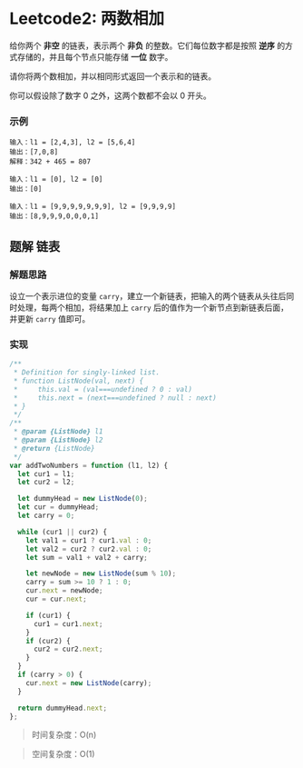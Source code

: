 # Leetcode2: 两数相加

给你两个 **非空** 的链表，表示两个 **非负** 的整数。它们每位数字都是按照 **逆序** 的方式存储的，并且每个节点只能存储 **一位** 数字。

请你将两个数相加，并以相同形式返回一个表示和的链表。

你可以假设除了数字 0 之外，这两个数都不会以 0 开头。

### 示例

```
输入：l1 = [2,4,3], l2 = [5,6,4]
输出：[7,0,8]
解释：342 + 465 = 807
```

```
输入：l1 = [0], l2 = [0]
输出：[0]
```

```
输入：l1 = [9,9,9,9,9,9,9], l2 = [9,9,9,9]
输出：[8,9,9,9,0,0,0,1]
```

## 题解 链表

### 解题思路

设立一个表示进位的变量 `carry`，建立一个新链表，把输入的两个链表从头往后同时处理，每两个相加，将结果加上 `carry` 后的值作为一个新节点到新链表后面，并更新 `carry` 值即可。

### 实现

```js
/**
 * Definition for singly-linked list.
 * function ListNode(val, next) {
 *     this.val = (val===undefined ? 0 : val)
 *     this.next = (next===undefined ? null : next)
 * }
 */
/**
 * @param {ListNode} l1
 * @param {ListNode} l2
 * @return {ListNode}
 */
var addTwoNumbers = function (l1, l2) {
  let cur1 = l1;
  let cur2 = l2;

  let dummyHead = new ListNode(0);
  let cur = dummyHead;
  let carry = 0;

  while (cur1 || cur2) {
    let val1 = cur1 ? cur1.val : 0;
    let val2 = cur2 ? cur2.val : 0;
    let sum = val1 + val2 + carry;

    let newNode = new ListNode(sum % 10);
    carry = sum >= 10 ? 1 : 0;
    cur.next = newNode;
    cur = cur.next;

    if (cur1) {
      cur1 = cur1.next;
    }
    if (cur2) {
      cur2 = cur2.next;
    }
  }
  if (carry > 0) {
    cur.next = new ListNode(carry);
  }

  return dummyHead.next;
};
```

> 时间复杂度：O(n)

> 空间复杂度：O(1)
